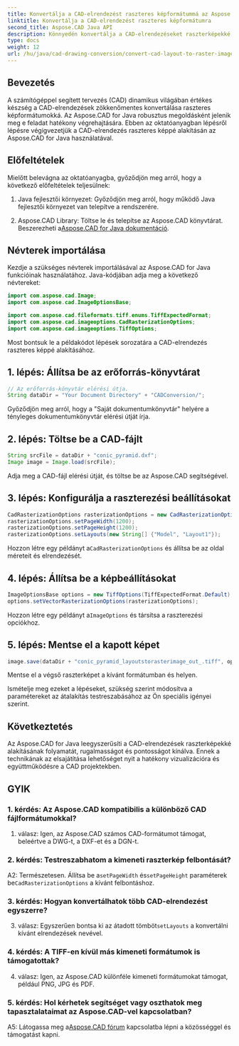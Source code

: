```yaml
---
title: Konvertálja a CAD-elrendezést raszteres képformátummá az Aspose.CAD for Java segítségével
linktitle: Konvertálja a CAD-elrendezést raszteres képformátumra
second_title: Aspose.CAD Java API
description: Könnyedén konvertálja a CAD-elrendezéseket raszterképekké az Aspose.CAD for Java segítségével. Kiváló minőségű vizualizáció a fokozott együttműködés érdekében.
type: docs
weight: 12
url: /hu/java/cad-drawing-conversion/convert-cad-layout-to-raster-image/
---
```

## Bevezetés

A számítógéppel segített tervezés (CAD) dinamikus világában értékes készség a CAD-elrendezések zökkenőmentes konvertálása raszteres képformátumokká. Az Aspose.CAD for Java robusztus megoldásként jelenik meg e feladat hatékony végrehajtására. Ebben az oktatóanyagban lépésről lépésre végigvezetjük a CAD-elrendezés raszteres képpé alakításán az Aspose.CAD for Java használatával.

## Előfeltételek

Mielőtt belevágna az oktatóanyagba, győződjön meg arról, hogy a következő előfeltételek teljesülnek:

1. Java fejlesztői környezet: Győződjön meg arról, hogy működő Java fejlesztői környezet van telepítve a rendszerére.

2.  Aspose.CAD Library: Töltse le és telepítse az Aspose.CAD könyvtárat. Beszerezheti a[Aspose.CAD for Java dokumentáció](https://reference.aspose.com/cad/java/).

## Névterek importálása

Kezdje a szükséges névterek importálásával az Aspose.CAD for Java funkcióinak használatához. Java-kódjában adja meg a következő névtereket:

```java
import com.aspose.cad.Image;
import com.aspose.cad.ImageOptionsBase;

import com.aspose.cad.fileformats.tiff.enums.TiffExpectedFormat;
import com.aspose.cad.imageoptions.CadRasterizationOptions;
import com.aspose.cad.imageoptions.TiffOptions;
```

Most bontsuk le a példakódot lépések sorozatára a CAD-elrendezés raszteres képpé alakításához.
## 1. lépés: Állítsa be az erőforrás-könyvtárat

```java
// Az erőforrás-könyvtár elérési útja.
String dataDir = "Your Document Directory" + "CADConversion/";
```

Győződjön meg arról, hogy a "Saját dokumentumkönyvtár" helyére a tényleges dokumentumkönyvtár elérési útját írja.

## 2. lépés: Töltse be a CAD-fájlt

```java
String srcFile = dataDir + "conic_pyramid.dxf";
Image image = Image.load(srcFile);
```

Adja meg a CAD-fájl elérési útját, és töltse be az Aspose.CAD segítségével.

## 3. lépés: Konfigurálja a raszterezési beállításokat

```java
CadRasterizationOptions rasterizationOptions = new CadRasterizationOptions();
rasterizationOptions.setPageWidth(1200);
rasterizationOptions.setPageHeight(1200);
rasterizationOptions.setLayouts(new String[] {"Model", "Layout1"});
```

 Hozzon létre egy példányt a`CadRasterizationOptions` és állítsa be az oldal méreteit és elrendezését.

## 4. lépés: Állítsa be a képbeállításokat

```java
ImageOptionsBase options = new TiffOptions(TiffExpectedFormat.Default);
options.setVectorRasterizationOptions(rasterizationOptions);
```

 Hozzon létre egy példányt a`ImageOptions` és társítsa a raszterezési opciókhoz.

## 5. lépés: Mentse el a kapott képet

```java
image.save(dataDir + "conic_pyramid_layoutstorasterimage_out_.tiff", options);
```

Mentse el a végső raszterképet a kívánt formátumban és helyen.

Ismételje meg ezeket a lépéseket, szükség szerint módosítva a paramétereket az átalakítás testreszabásához az Ön speciális igényei szerint.

## Következtetés

Az Aspose.CAD for Java leegyszerűsíti a CAD-elrendezések raszterképekké alakításának folyamatát, rugalmasságot és pontosságot kínálva. Ennek a technikának az elsajátítása lehetőséget nyit a hatékony vizualizációra és együttműködésre a CAD projektekben.

## GYIK

### 1. kérdés: Az Aspose.CAD kompatibilis a különböző CAD fájlformátumokkal?

1. válasz: Igen, az Aspose.CAD számos CAD-formátumot támogat, beleértve a DWG-t, a DXF-et és a DGN-t.

### 2. kérdés: Testreszabhatom a kimeneti raszterkép felbontását?

 A2: Természetesen. Állítsa be a`setPageWidth` és`setPageHeight` paraméterek be`CadRasterizationOptions` a kívánt felbontáshoz.

### 3. kérdés: Hogyan konvertálhatok több CAD-elrendezést egyszerre?

 3. válasz: Egyszerűen bontsa ki az átadott tömböt`setLayouts` a konvertálni kívánt elrendezések nevével.

### 4. kérdés: A TIFF-en kívül más kimeneti formátumok is támogatottak?

4. válasz: Igen, az Aspose.CAD különféle kimeneti formátumokat támogat, például PNG, JPG és PDF.

### 5. kérdés: Hol kérhetek segítséget vagy oszthatok meg tapasztalataimat az Aspose.CAD-vel kapcsolatban?

A5: Látogassa meg a[Aspose.CAD fórum](https://forum.aspose.com/c/cad/19) kapcsolatba lépni a közösséggel és támogatást kapni.